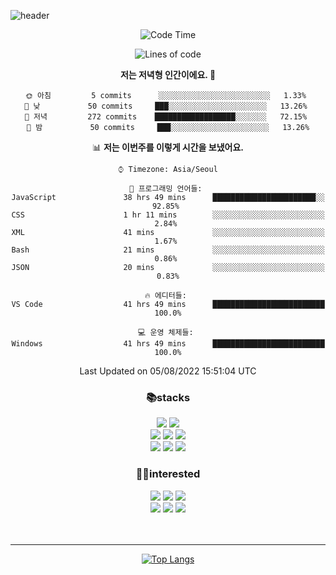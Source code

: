 ![header](https://capsule-render.vercel.app/api?type=waving&color=gradient&height=250&section=header&text=WonHee's%20Github&desc=since%202021&fontSize=60&fontAlignY=40&descSize=15)

<div align="center">


<!--START_SECTION:waka-->
![Code Time](http://img.shields.io/badge/Code%20Time-0%20secs-blue)

![Lines of code](https://img.shields.io/badge/%EC%A0%80%EB%8A%94%20%EC%97%AC%ED%83%9C%EA%B9%8C%EC%A7%80%20-127%20Thousand%20%EC%A4%84%EC%9D%98%20%EC%BD%94%EB%93%9C%EB%A5%BC%20%EC%9E%91%EC%84%B1%ED%96%88%EC%96%B4%EC%9A%94.-blue)

**저는 저녁형 인간이에요. 🦉** 

```text
🌞 아침         5 commits      ░░░░░░░░░░░░░░░░░░░░░░░░░   1.33% 
🌆 낮　         50 commits     ███░░░░░░░░░░░░░░░░░░░░░░   13.26% 
🌃 저녁         272 commits    ██████████████████░░░░░░░   72.15% 
🌙 밤　         50 commits     ███░░░░░░░░░░░░░░░░░░░░░░   13.26%

```


📊 **저는 이번주를 이렇게 시간을 보냈어요.** 

```text
⌚︎ Timezone: Asia/Seoul

💬 프로그래밍 언어들: 
JavaScript               38 hrs 49 mins      ███████████████████████░░   92.85% 
CSS                      1 hr 11 mins        ░░░░░░░░░░░░░░░░░░░░░░░░░   2.84% 
XML                      41 mins             ░░░░░░░░░░░░░░░░░░░░░░░░░   1.67% 
Bash                     21 mins             ░░░░░░░░░░░░░░░░░░░░░░░░░   0.86% 
JSON                     20 mins             ░░░░░░░░░░░░░░░░░░░░░░░░░   0.83%

🔥 에디터들: 
VS Code                  41 hrs 49 mins      █████████████████████████   100.0%

💻 운영 체제들: 
Windows                  41 hrs 49 mins      █████████████████████████   100.0%

```


 Last Updated on 05/08/2022 15:51:04 UTC
<!--END_SECTION:waka-->
 


<h3>📚stacks</h3>

 <img src="https://img.shields.io/badge/React-61DAFB?style=flat-square&logo=React&logoColor=white"/></a>
 <img src="https://img.shields.io/badge/Redux-764ABC?style=flat-square&logo=Redux&logoColor=white"/></a> <br/>
 <img src="https://img.shields.io/badge/HTML5-E34F26?style=flat-square&logo=HTML5&logoColor=white"/></a>
 <img src="https://img.shields.io/badge/CSS3-1572B6?style=flat-square&logo=CSS3&logoColor=white"/></a> 
 <img src="https://img.shields.io/badge/JavaScript-F7DF1E?style=flat-square&logo=JavaScript&logoColor=white"/></a> <br/>
 <img src="https://img.shields.io/badge/Font Awesome-528DD7?style=flat-square&logo=Font Awesome&logoColor=white"/></a>
 <img src="https://img.shields.io/badge/MUI-007FFF?style=flat-square&logo=MUI&logoColor=white"/></a>
 <img src="https://img.shields.io/badge/styled-components-DB7093?style=flat-square&logo=styled-components&logoColor=white"/></a>

<h3>🤸‍♀️interested</h3>

 <img src="https://img.shields.io/badge/Sass-CC6699?style=flat-square&logo=Sass&logoColor=white"/></a>
 <img src="https://img.shields.io/badge/React Query-FF4152?style=flat-square&logo=React Query&logoColor=white"/></a>
 <img src="https://img.shields.io/badge/TypeScript-3178C6?style=flat-square&logo=TypeScript&logoColor=white"/></a> <br/>
 <img src="https://img.shields.io/badge/MySQL-4479A1?style=flat-square&logo=MySQL&logoColor=white"/></a>
 <img src="https://img.shields.io/badge/Node.js-339933?style=flat-square&logo=Node.js&logoColor=white"/></a>
 <img src="https://img.shields.io/badge/Next.js-000000?style=flat-square&logo=Next.js&logoColor=white"/></a>
<br/>
<br/>
<br/>


<hr/>

[![Top Langs](https://github-readme-stats.vercel.app/api/top-langs/?username=blueprint-12&layout=compact&theme=solarized-light)](https://github.com/blueprint-12/github-readme-stats)



</div>

